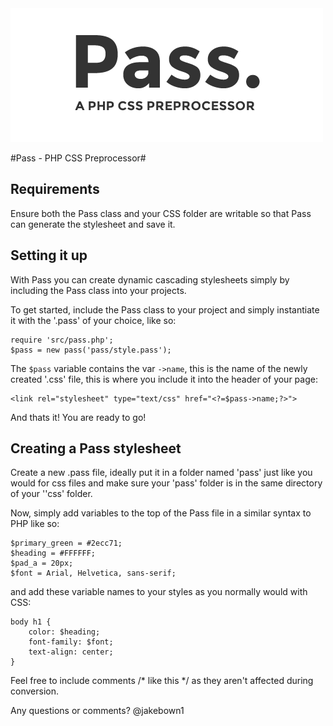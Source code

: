 <img src="./assets/logo.png">

#Pass - PHP CSS Preprocessor#

## Requirements ##

Ensure both the Pass class and your CSS folder are writable so that Pass can generate the stylesheet and save it.

## Setting it up ##
With Pass you can create dynamic cascading stylesheets simply by including the Pass class into your projects.

To get started, include the Pass class to your project and simply instantiate it with the '.pass' of your choice, like so: 

```
require 'src/pass.php';
$pass = new pass('pass/style.pass');
```

The `$pass` variable contains the var `->name`, this is the name of the newly created '.css' file, this is where you include it into the header of your page: 

```
<link rel="stylesheet" type="text/css" href="<?=$pass->name;?>">
```

And thats it! You are ready to go!

## Creating a Pass stylesheet ##

Create a new .pass file, ideally put it in a folder named 'pass' just like you would for css files and make sure your 'pass' folder is in the same directory of your ''css' folder. 

Now, simply add variables to the top of the Pass file in a similar syntax to PHP like so:

```
$primary_green = #2ecc71;
$heading = #FFFFFF;
$pad_a = 20px;
$font = Arial, Helvetica, sans-serif;
```

and add these variable names to your styles as you normally would with CSS: 

```
body h1 {
	color: $heading;
	font-family: $font;
	text-align: center;
}
```
Feel free to include comments /* like this */ as they aren't affected during conversion.

Any questions or comments? @jakebown1
